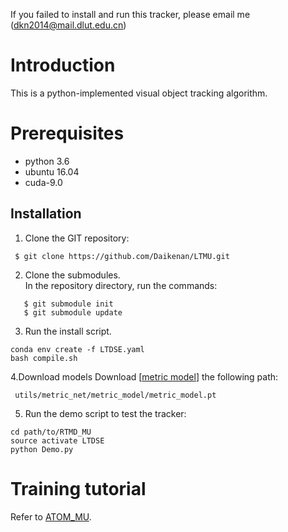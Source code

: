 
If you failed to install and run this tracker, please email me (<dkn2014@mail.dlut.edu.cn>)

# Introduction

This is a python-implemented visual object tracking algorithm. 

# Prerequisites

* python 3.6
* ubuntu 16.04
* cuda-9.0

## Installation
1. Clone the GIT repository:
```
 $ git clone https://github.com/Daikenan/LTMU.git
```
2. Clone the submodules.  
   In the repository directory, run the commands:
```
   $ git submodule init  
   $ git submodule update
```
3. Run the install script. 
```
conda env create -f LTDSE.yaml
bash compile.sh
```
4.Download models
Download [[metric model](https://drive.google.com/open?id=1o-btxlWWA6GlbwMGCGkzn2vAw9qv8D2z)]
the following path:

```
 utils/metric_net/metric_model/metric_model.pt
 ```
 5. Run the demo script to test the tracker:
```
cd path/to/RTMD_MU
source activate LTDSE
python Demo.py
```

# Training tutorial
Refer to [ATOM_MU](https://github.com/Daikenan/LTMU/tree/master/ATOM_MU).
